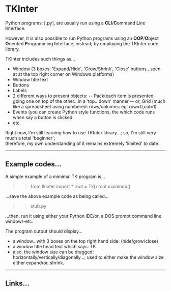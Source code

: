 # TKInter

Python programs: [.py], are usually run using a **CLI**/**C**ommand **L**ine **I**nterface.

However, it is also possible to run Python programs using an **OOP**/**O**bject **O**riented **P**rogramming **I**nterface, instead;
by employing the TKInter code library.

TKInter includes such things as...

- Window (3 boxes: 'Expand/Hide', 'Grow/Shrink', 'Close' buttons...seen at at the top right corner on Windows platforms)
- Window title text
- Buttons
- Labels
- 2 different ways to present objects: 
-- Pack(each item is presented going one on top of the other...in a 'top...down' manner
-- or, Grid (much like a spreadsheet using numbered: rows/columns: eg. row=0,col=1)
- Events (you can create Python style functions, the which code runs when say a button is clicked
- etc.

Right now, I'm still learning how to use TKInter library...; so, I'm still very much a total 'beginner';  
therefore, my own understanding of it remains extremely 'limited' to date.  

-----

## Example codes...

A simple example of a mimimal TK program is...

>> from tkinter import *
>> root = Tk()
>> root.mainloop()

...save the above example code as being called...

>> stub.py

...then, run it using either your Python IDE/or, a DOS prompt command line window/-etc.

The program output should display...
- a window...with 3 boxes on the top right hand side: (hide/grow/close)
- a window title head text which says: TK
- also, the window size can be dragged: horizontally/vertically/diagonally...;
  used to either make the window size either expand/or, shrink. 

-----

## Links...
